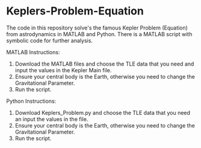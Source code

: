 # Keplers-Problem-Equation

The code in this repository solve's the famous Kepler Problem (Equation) from astrodynamics in MATLAB and Python. 
There is a MATLAB script with symbolic code for further analysis.

MATLAB Instructions:
1) Download the MATLAB files and choose the TLE data that you need and input the values in the Kepler Main file.
2) Ensure your central body is the Earth, otherwise you need to change the Gravitational Parameter.
3) Run the script.

Python Instructions:
1) Download Keplers_Problem.py and choose the TLE data that you need an input the values in the file.
2) Ensure your central body is the Earth, otherwise you need to change the Gravitational Parameter.
3) Run the script.
